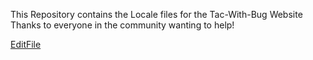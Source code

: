 This Repository contains the Locale files for the Tac-With-Bug Website
Thanks to everyone in the community wanting to help!

[EditFile](docs/EditFile.png)